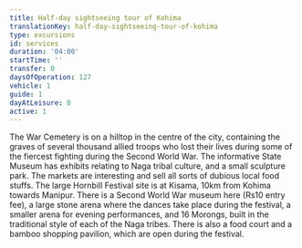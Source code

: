 ```yaml
---
title: Half-day sightseeing tour of Kohima
translationKey: half-day-sightseeing-tour-of-kohima
type: excursions
id: services
duration: '04:00'
startTime: ''
transfer: 0
daysOfOperation: 127
vehicle: 1
guide: 1
dayAtLeisure: 0
active: 1
---
```

The War Cemetery is on a hilltop in the centre of the city, containing the graves of several thousand allied troops who lost their lives during some of the fiercest fighting during the Second World War. The informative State Museum has exhibits relating to Naga tribal culture, and a small sculpture park. The markets are interesting and sell all sorts of dubious local food stuffs.     The large Hornbill Festival site is at Kisama, 10km from Kohima towards Manipur. There is a Second World War museum here (Rs10 entry fee), a large stone arena where the dances take place during the festival, a smaller arena for evening performances, and 16 Morongs, built in the traditional style of each of the Naga tribes. There is also a food court and a bamboo shopping pavilion, which are open during the festival.